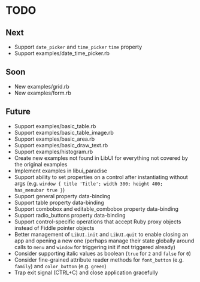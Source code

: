 # TODO

## Next

- Support `date_picker` and `time_picker` `time` property
- Support examples/date_time_picker.rb

## Soon

- New examples/grid.rb
- New examples/form.rb

## Future

- Support examples/basic_table.rb
- Support examples/basic_table_image.rb
- Support examples/basic_area.rb
- Support examples/basic_draw_text.rb
- Support examples/histogram.rb
- Create new examples not found in LibUI for everything not covered by the original examples
- Implement examples in libui_paradise
- Support ability to set properties on a control after instantiating without args (e.g. `window { title 'Title'; width 300; height 400; has_menubar true }`)
- Support general property data-binding
- Support table property data-binding
- Support combobox and editable_combobox property data-binding
- Support radio_buttons property data-binding
- Support control-specific operations that accept Ruby proxy objects instead of Fiddle pointer objects
- Better management of `LibUI.init` and `LibUI.quit` to enable closing an app and opening a new one (perhaps manage their state globally around calls to `menu` and `window` for triggering init if not triggered already)
- Consider supporting italic values as boolean (`true` for `2` and `false` for `0`)
- Consider fine-grained attribute reader methods for `font_button` (e.g. `family`) and `color_button` (e.g. `green`)
- Trap exit signal (CTRL+C) and close application gracefully
